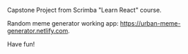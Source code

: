 Capstone Project from Scrimba "Learn React" course.

Random meme generator working app: https://urban-meme-generator.netlify.com.

Have fun!
